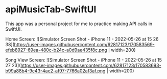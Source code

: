 # apiMusicTab-SwiftUI

This app was a personal project for me to practice making API calls in SwiftUI.

Home Screen:
![Simulator Screen Shot - iPhone 11 - 2022-05-26 at 15 26 38](https://user-images.githubusercontent.com/62817123/170583569-efeb8927-69ea-480c-b24c-a0d9ae435f8c.png | width=200) 

Song View Screen: 
![Simulator Screen Shot - iPhone 11 - 2022-05-26 at 15 27 23](https://user-images.githubusercontent.com/62817123/170583693-b99a88b4-9c43-4ae2-af97-7766a02af3af.png | width=200)

